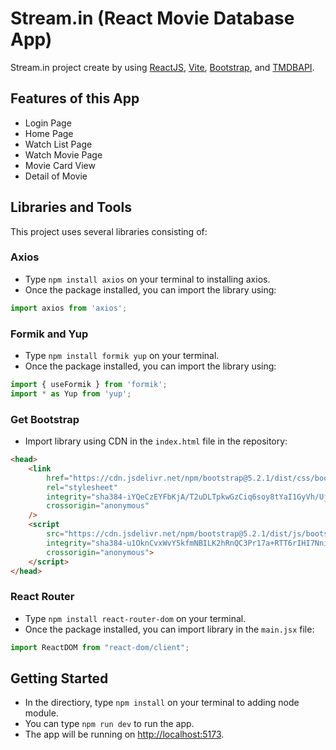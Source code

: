 # Stream.in (React Movie Database App)

Stream.in project create by using [ReactJS](https://reactjs.org/), [Vite](https://vitejs.dev/), [Bootstrap](https://getbootstrap.com/), and [TMDBAPI](https://www.themoviedb.org/).

## Features of this App

- Login Page
- Home Page
- Watch List Page
- Watch Movie Page
- Movie Card View
- Detail of Movie

## Libraries and Tools
This project uses several libraries consisting of:

### Axios
- Type `npm install axios` on your terminal to installing axios.
- Once the package installed, you can import the library using: 
```js
import axios from 'axios';
```

### Formik and Yup
- Type `npm install formik yup` on your terminal.
- Once the package installed, you can import the library using: 
```js
import { useFormik } from 'formik';
import * as Yup from 'yup';
```

### Get Bootstrap
- Import library using CDN in the `index.html` file in the repository:
```html
<head>
    <link
        href="https://cdn.jsdelivr.net/npm/bootstrap@5.2.1/dist/css/bootstrap.min.css"
        rel="stylesheet"
        integrity="sha384-iYQeCzEYFbKjA/T2uDLTpkwGzCiq6soy8tYaI1GyVh/UjpbCx/TYkiZhlZB6+fzT"
        crossorigin="anonymous"
    />
    <script
        src="https://cdn.jsdelivr.net/npm/bootstrap@5.2.1/dist/js/bootstrap.bundle.min.js"
        integrity="sha384-u1OknCvxWvY5kfmNBILK2hRnQC3Pr17a+RTT6rIHI7NnikvbZlHgTPOOmMi466C8"
        crossorigin="anonymous">
    </script>
</head>
```

### React Router
- Type `npm install react-router-dom` on your terminal.
- Once the package installed, you can import library in the `main.jsx` file:
```js
import ReactDOM from "react-dom/client";
```

## Getting Started

- In the directiory, type `npm install` on your terminal to adding node module.
- You can type `npm run dev` to run the app.
- The app will be running on [http://localhost:5173](http://localhost:5173).
